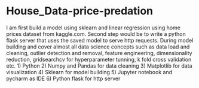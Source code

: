 # House_Data-price-predation
I am first build a model using sklearn and linear regression using home prices dataset from kaggle.com.  Second step would be to write a python flask server that uses the saved model to serve http requests. During model building and cover almost all data science concepts such as data load and cleaning,  outlier detection and removal, feature engineering, dimensionality reduction, gridsearchcv for hyperparameter  tunning, k fold cross validation etc.  1) Python 2) Numpy and Pandas for data cleaning 3) Matplotlib for data visualization 4) Sklearn for model building 5) Jupyter notebook and pycharm as IDE 6) Python flask for http server
